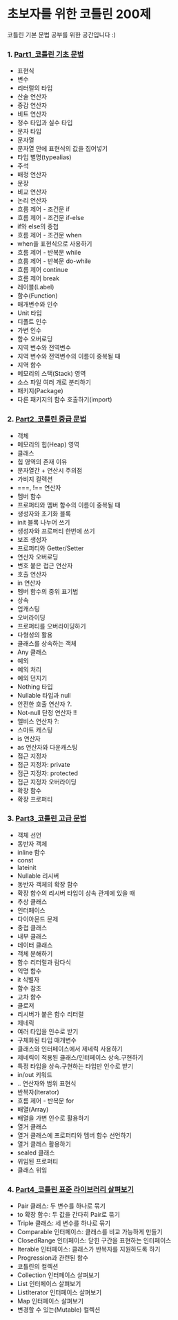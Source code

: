 # 초보자를 위한 코틀린 200제

코틀린 기본 문법 공부를 위한 공간입니다 :)

### 1. <a href="https://github.com/Yelin-park/KotlinPractice/tree/main/src/main/kotlin/Part1_%EC%BD%94%ED%8B%80%EB%A6%B0%EA%B8%B0%EC%B4%88%EB%AC%B8%EB%B2%95%EC%82%B4%ED%8E%B4%EB%B3%B4%EA%B8%B0">Part1_코틀린 기초 문법</a>

   - 표현식
   - 변수 
   - 리터럴의 타입
   - 산술 연산자 
   - 증감 연산자 
   - 비트 연산자 
   - 정수 타입과 실수 타입 
   - 문자 타입
   - 문자열
   - 문자열 안에 표현식의 값을 집어넣기
   - 타입 별명(typealias)
   - 주석
   - 배정 연산자
   - 문장
   - 비교 연산자
   - 논리 연산자
   - 흐름 제어 - 조건문 if
   - 흐름 제어 - 조건문 if-else
   - if와 else의 중첩
   - 흐름 제어 - 조건문 when
   - when을 표현식으로 사용하기
   - 흐름 제어 - 반복문 while
   - 흐름 제어 - 반복문 do-while
   - 흐름 제어 continue
   - 흐름 제어 break
   - 레이블(Label)
   - 함수(Function)
   - 매개변수와 인수
   - Unit 타입
   - 디폴트 인수
   - 가변 인수
   - 함수 오버로딩
   - 지역 변수와 전역변수
   - 지역 변수와 전역변수의 이름이 중복될 때
   - 지역 함수
   - 메모리의 스택(Stack) 영역
   - 소스 파일 여러 개로 분리하기
   - 패키지(Package)
   - 다른 패키지의 함수 호출하기(import)


### 2. <a href="https://github.com/Yelin-park/KotlinPractice/tree/main/src/main/kotlin/Part2_%EC%BD%94%ED%8B%80%EB%A6%B0%EC%A4%91%EA%B8%89%EB%AC%B8%EB%B2%95%EC%82%B4%ED%8E%B4%EB%B3%B4%EA%B8%B0">Part2_코틀린 중급 문법</a>

- 객체
- 메모리의 힙(Heap) 영역
- 클래스
- 힙 영역의 존재 이유
- 문자열간 + 연산시 주의점
- 가비지 컬렉션
- ===, !== 연산자
- 멤버 함수
- 프로퍼티와 멤버 함수의 이름이 중복될 때
- 생성자와 초기화 블록
- init 블록 나누어 쓰기
- 생성자와 프로퍼티 한번에 쓰기
- 보조 생성자
- 프로퍼티와 Getter/Setter
- 연산자 오버로딩
- 번호 붙은 접근 연산자
- 호출 연산자
- in 연산자
- 멤버 함수의 중위 표기법
- 상속
- 업캐스팅
- 오버라이딩
- 프로퍼티를 오버라이딩하기
- 다형성의 활용
- 클래스를 상속하는 객체
- Any 클래스
- 예외
- 예외 처리
- 예외 던지기
- Nothing 타입
- Nullable 타입과 null
- 안전한 호출 연산자 ?.
- Not-null 단정 연산자 !!
- 엘비스 연산자 ?:
- 스마트 캐스팅
- is 연산자
- as 연산자와 다운캐스팅
- 접근 지정자
- 접근 지정자: private
- 접근 지정자: protected
- 접근 지정자 오버라이딩
- 확장 함수
- 확장 프로퍼티

### 3. <a href="https://github.com/Yelin-park/KotlinPractice/tree/main/src/main/kotlin/part3_%EC%BD%94%ED%8B%80%EB%A6%B0%EA%B3%A0%EA%B8%89%EB%AC%B8%EB%B2%95%EC%82%B4%ED%8E%B4%EB%B3%B4%EA%B8%B0">Part3_코틀린 고급 문법</a>
- 객체 선언
- 동반자 객체
- inline 함수
- const
- lateinit
- Nullable 리시버
- 동반자 객체의 확장 함수
- 확장 함수의 리시버 타입이 상속 관계에 있을 때
- 추상 클래스
- 인터페이스
- 다이아몬드 문제
- 중첩 클래스
- 내부 클래스
- 데이터 클래스
- 객체 분해하기
- 함수 리터럴과 람다식
- 익명 함수
- it 식별자
- 함수 참조
- 고차 함수
- 클로저
- 리시버가 붙은 함수 리터럴
- 제네릭
- 여러 타입을 인수로 받기
- 구체화된 타입 매개변수
- 클래스와 인터페이스에서 제네릭 사용하기
- 제네릭이 적용된 클래스/인터페이스 상속.구현하기
- 특정 타입을 상속.구현하는 타입만 인수로 받기
- in/out 키워드
- .. 연산자와 범위 표현식
- 반복자(Iterator)
- 흐름 제어 - 반복문 for
- 배열(Array)
- 배열을 가변 인수로 활용하기
- 열거 클래스
- 열거 클래스에 프로퍼티와 멤버 함수 선언하기
- 열거 클래스 활용하기
- sealed 클래스
- 위임된 프로퍼티
- 클래스 위임

### 4. <a href="https://github.com/Yelin-park/KotlinPractice/tree/main/src/main/kotlin/part4_%EC%BD%94%ED%8B%80%EB%A6%B0%ED%91%9C%EC%A4%80%EB%9D%BC%EC%9D%B4%EB%B8%8C%EB%9F%AC%EB%A6%AC%EC%82%B4%ED%8E%B4%EB%B3%B4%EA%B8%B0">Part4_코틀린 표준 라이브러리 살펴보기</a>
- Pair 클래스: 두 변수를 하나로 묶기
- to 확장 함수: 두 값을 간다히 Pair로 묶기
- Triple 클래스: 세 변수를 하나로 묶기
- Comparable 인터페이스: 클래스를 비교 가능하게 만들기
- ClosedRange 인터페이스: 닫힌 구간을 표현하는 인터페이스
- Iterable 인터페이스: 클래스가 반복자를 지원하도록 하기
- Progression과 관련된 함수
- 코틀린의 컬렉션
- Collection 인터페이스 살펴보기
- List 인터페이스 살펴보기
- ListIterator 인터페이스 살펴보기
- Map 인터페이스 살펴보기
- 변경할 수 있는(Mutable) 컬렉션